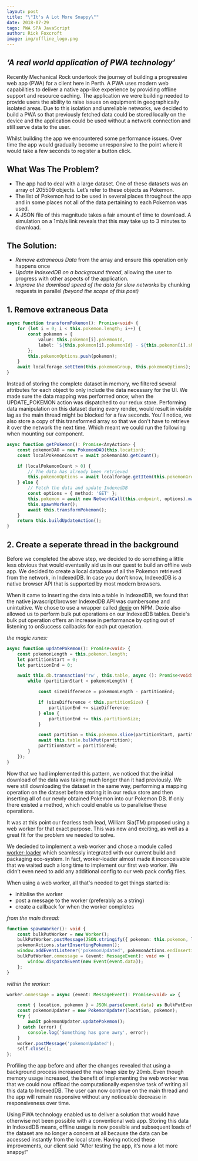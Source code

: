 ```yaml
---
layout: post
title: "\"It's A Lot More Snappy\""
date: 2018-07-29
tags: PWA SPA JavaScript
author: Rick Foxcroft
image: img/offline_logo.png
---
```


## _‘A real world application of PWA technology’_

Recently Mechanical Rock undertook the journey of building a progressive web app (PWA) for a client here in Perth. A PWA uses modern web capabilities to deliver a native app-like experience by providing offline support and resource caching. The application we were building needed to provide users the ability to raise issues on equipment in geographically isolated areas. Due to this isolation and unreliable networks, we decided to build a PWA so that previously fetched data could be stored locally on the device and the application could be used without a network connection and still serve data to the user.

Whilst building the app we encountered some performance issues. Over time the app would gradually become unresponsive to the point where it would take a few seconds to register a button click.

## What Was The Problem?

* The app had to deal with a large dataset. One of these datasets was an array of 205509 objects. Let’s refer to these objects as Pokemon.
* The list of Pokemon had to be used in several places throughout the app and in some places not all of the data pertaining to each Pokemon was used.
* A JSON file of this magnitude takes a fair amount of time to download. A simulation on a 1mb/s link reveals that this may take up to 3 minutes to download.

## The Solution:

* _Remove extraneous Data_ from the array and ensure this operation only happens once
* _Update IndexedDB on a background thread_, allowing the user to progress with other aspects of the application.
* _Improve the download speed of the data for slow networks_ by chunking requests in parallel _(beyond the scope of this post)_

## 1. Remove extraneous Data

```typescript
async function transformPokemon(): Promise<void> {
    for (let i = 0; i < this.pokemon.length; i++) {
        const pokemon = {
            value: this.pokemon[i].pokemonId,
            label: `${this.pokemon[i].pokemonId} - ${this.pokemon[i].shortDescription}`
        };
        this.pokemonOptions.push(pokemon);
    }
    await localforage.setItem(this.pokemonGroup, this.pokemonOptions);
}
```

Instead of storing the complete dataset in memory, we filtered several attributes for each object to only include the data necessary for the UI. We made sure the data mapping was performed once; when the UPDATE_POKEMON action was dispatched to our redux store. Performing data manipulation on this dataset during every render, would result in visible lag as the main thread might be blocked for a few seconds. You'll notice, we also store a copy of this transformed array so that we don't have to retrieve it over the network the next time. Which meant we could run the following when mounting our component.

```typescript
async function getPokemon(): Promise<AnyAction> {
    const pokemonDAO = new PokemonDAO(this.location);
    const localPokemonCount = await pokemonDAO.getCount();

    if (localPokemonCount > 0) {
        // The data has already been retrieved
        this.pokemonOptions = await localforage.getItem(this.pokemonGroup) as SelectOption[];
    } else {
        // Fetch the data and update IndexedDB
        const options = { method: 'GET' };
        this.pokemon = await new NetworkCall(this.endpoint, options).makeRequest() as Pokemon[];
        this.spawnWorker();
        await this.transformPokemon();
    }
    return this.buildUpdateAction();
}
```

## 2. Create a seperate thread in the background

Before we completed the above step, we decided to do something a little less obvious that would eventually aid us in our quest to build an offline web app. We decided to create a local database of all the Pokemon retrieved from the network, in IndexedDB. In case you don’t know, IndexedDB is a native browser API that is supported by most modern browsers.

When it came to inserting the data into a table in IndexedDB, we found that the native javascript/browser IndexedDB API was cumbersome and unintuitive. We chose to use a wrapper called [dexie](https://www.npmjs.com/package/dexie) on NPM. Dexie also allowed us to perform bulk put operations on our IndexedDB tables. Dexie's bulk put operation offers an increase in performance by opting out of listening to onSuccess callbacks for each put operation.

_the magic runes:_

```typescript
async function updatePokemon(): Promise<void> {
    const pokemonLength = this.pokemon.length;
    let partitionStart = 0;
    let partitionEnd = 0;

    await this.db.transaction('rw', this.table, async (): Promise<void> => {
        while (partitionStart < pokemonLength) {

            const sizeDifference = pokemonLength - partitionEnd;

            if (sizeDifference < this.partitionSize) {
                partitionEnd += sizeDifference;
            } else {
                partitionEnd += this.partitionSize;
            }

            const partition = this.pokemon.slice(partitionStart, partitionEnd);
            await this.table.bulkPut(partition);
            partitionStart = partitionEnd;
        }
    });
}
```

Now that we had implemented this pattern, we noticed that the initial download of the data was taking much longer than it had previously. We were still downloading the dataset in the same way, performing a mapping operation on the dataset before storing it in our redux store and then inserting all of our newly obtained Pokemon into our Pokemon DB. If only there existed a method, which could enable us to parallelise these operations.

It was at this point our fearless tech lead, William Sia(TM) proposed using a web worker for that exact purpose. This was new and exciting, as well as a great fit for the problem we needed to solve.

We decieded to implement a web worker and chose a module called [worker-loader](https://www.npmjs.com/package/worker-loader) which seamlessly integrated with our current build and packaging eco-system. In fact, worker-loader almost made it inconceivable that we waited such a long time to implement our first web worker. We didn’t even need to add any additional config to our web pack config files.

When using a web worker, all that's needed to get things started is:

* initialise the worker
* post a message to the worker (preferably as a string)
* create a callback for when the worker completes

_from the main thread:_

```typescript
function spawnWorker(): void {
    const bulkPutWorker = new Worker();
    bulkPutWorker.postMessage(JSON.stringify({ pokemon: this.pokemon, location: this.location }));
    pokemonActions.startInsertingPokemon();
    window.addEventListener('pokemonUpdated', pokemonActions.endInsertingPokemon);
    bulkPutWorker.onmessage = (event: MessageEvent): void => {
        window.dispatchEvent(new Event(event.data));
    };
}
```

_within the worker:_

```typescript
worker.onmessage = async (event: MessageEvent): Promise<void> => {

    const { location, pokemon } = JSON.parse(event.data) as BulkPutEvent;
    const pokemonUpdater = new PokemonUpdater(location, pokemon);
    try {
        await pokemonUpdater.updatePokemon();
    } catch (error) {
        console.log('Something has gone awry', error);
    }
    worker.postMessage('pokemonUpdated');
    self.close();
};
```

Profiling the app before and after the changes revealed that using a background process increased the max heap size by 20mb. Even though memory usage increased, the benefit of implementing the web worker was that we could now offload the computationally expensive task of writing all this data to IndexedDB. The user can now continue on the main thread and the app will remain responsive without any noticeable decrease in responsiveness over time.

Using PWA technology enabled us to deliver a solution that would have otherwise not been possible with a conventional web app. Storing this data in IndexedDB means, offline usage is now possible and subsequent loads of the dataset are no longer a concern at all because the data can be accessed instantly from the local store. Having noticed these improvements, our client said “After testing the app, it’s now a lot more snappy!”
